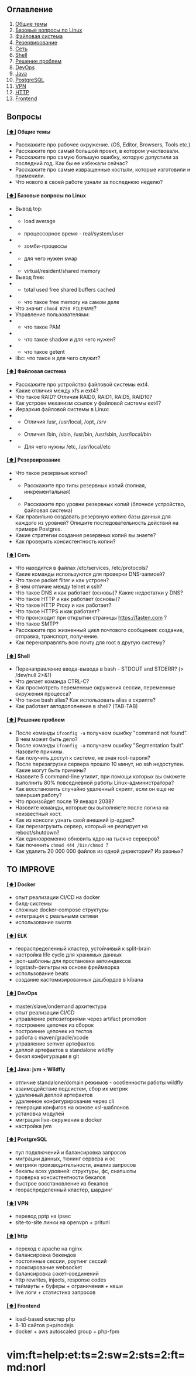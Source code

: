 ## <a name='toc'>Оглавление</a>

  1. [Общие темы](#general)
  1. [Базовые вопросы по Linux](#common)
  1. [Файловая система](#filesystem)
  1. [Резервирование](#backup)
  1. [Сеть](#networking)
  1. [Shell](#shell)
  1. [Решение проблем](#troubleshooting)
  1. [DevOps](#devops)
  1. [Java](#java)
  1. [PostgreSQL](#postgres)
  1. [VPN](#vpn)
  1. [HTTP](#http)
  1. [Frontend](#frontend)

## Вопросы

#### [[⬆]](#toc) <a name='general'>Общие темы</a>

* Расскажите про рабочее окружение. (OS, Editor, Browsers, Tools etc.)
* Расскажите про самый большой проект, в котором участвовали.
* Расскажите про самую большую ошибку, которую допустили за последний год. Как бы ее избежали сейчас?
* Расскажите про самые извращенные костыли, которые изготовили и применили.
* Что нового в своей работе узнали за последнюю неделю?

#### [[⬆]](#toc) <a name='common'>Базовые вопросы по Linux</a>

* Вывод top:
* * load average
* * процессорное время - real/system/user
* * зомби-процессы
* * для чего нужен swap
* * virtual/resident/shared memory
* Вывод free:
* * total used free shared buffers cached
* * что такое free memory на самом деле
* Что значит ```chmod 0750 FILENAME```?
* Управление пользователями:
* * что такое PAM
* * что такое shadow и для чего нужен?
* * что такое getent
* libc: что такое и для чего служит?

#### [[⬆]](#toc) <a name='filesystem'>Файловая система</a>

* Расскажите про устройство файловой системы ext4.
* Какие отличия между xfs и ext4?
* Что такое RAID? Отличия RAID0, RAID1, RAID5, RAID10?
* Как устроен механизм ссылок у файловой системы ext4?
* Иерархия файловой системы в Linux:
* * Отличия /usr, /usr/local, /opt, /srv
* * Отличия /bin, /sbin, /usr/bin, /usr/sbin, /usr/local/bin
* * Для чего нужны /etc, /usr/local/etc

#### [[⬆]](#toc) <a name='backup'>Резервирование</a>

* Что такое резервные копии? 
* * Расскажите про типы резервных копий (полная, инкрементальная)
* * Расскажите про уровни резервных копий (блочное устройство, файловая система)
* Как правильно создавать резервную копию базы данных для каждого из уровней? Опишите последовательность действий на примере Postgres.
* Какие стратегии создания резервных копий вы знаете?
* Как проверить консистентность копии?

#### [[⬆]](#toc) <a name='networking'>Сеть</a>

* Что находится в файлах /etc/services, /etc/protocols?
* Какие команды используются для проверки DNS-записей?
* Что такое packet filter и как устроен?
* В чем отличие между telnet и ssh?
* Что такое DNS и как работает (основы)? Какие недостатки у DNS?
* Что такое HTTP и как работает (основы)?
* Что такое HTTP Proxy и как работает?
* Что такое HTTPS и как работает?
* Что происходит при открытии страницы https://fasten.com ?
* Что такое SMTP?
* Расскажите про жизненный цикл почтового сообщения: создание, отправка, транспорт, получение.
* Как перенаправлять всю почту для root в другую систему?

#### [[⬆]](#toc) <a name='shell'>Shell</a>

* Перенаправление ввода-вывода в bash - STDOUT and STDERR? (> /dev/null 2>&1)
* Что делает команда CTRL-C?
* Как просмотреть переменные окружения сессии, переменные окружения процесса?
* Что такое bash alias? Как использовать alias в скрипте?
* Как работает автодополнение в shell? (TAB-TAB)

#### [[⬆]](#toc) <a name='troubleshooting'>Решение проблем</a>

* После команды ```ifconfig -a``` получаем ошибку "command not found". В чем может быть дело?
* После команды ```ifconfig -a``` получаем ошибку "Segmentation fault". Назовите причины.
* Как получить доступ к системе, не зная root-пароля?
* После перезагрузки сервера прошло 10 минут, но ssh недоступен. Какие могут быть причины?
* Назовите 5 command-line утилит, при помощи которых вы сможете выполнить 80% повседневной работы Linux-администратора?
* Как восстановить случайно удаленный скрипт, если он еще не завершил работу?
* Что произойдет после 19 января 2038?
* Назовите команды, которые вы выполняете после логина на неизвестный хост.
* Как из консоли узнать свой внешний ip-адрес?
* Как перезагрузить сервер, который не реагирует на reboot/shutdown?
* Как единовременно обновить ядро на тысяче серверов?
* Как починить ```chmod 444 /bin/chmod ```?
* Как удалить 20 000 000 файлов из одной директории? Из разных?

## TO IMPROVE

#### [[⬆]](#toc) <a name='docker'>Docker</a>

* опыт реализации CI/CD на docker
* билд-системы
* сложные docker-compose структуры
* интеграция с реальными сетями
* использование swarm

#### [[⬆]](#toc) <a name='elk'>ELK</a>

* геораспределенный кластер, устойчивый к split-brain
* настройка life cycle для хранимых данных
* json-шаблоны для простановки автоиндексов
* logstash-фильтры на основе фреймворка
* использование beats
* создание кастомизированных дашбордов в kibana

#### [[⬆]](#toc) <a name='devops'>DevOps</a>

* master/slave/ondemand архитектура
* опыт реализации CI/CD
* управление репозиториями через artifact promotion
* построение цепочек из сборок
* построение цепочек из тестов
* работа с maven/gradle/xcode
* управление semver артефактов
* деплой артефактов в standalone wildfly
* бекап конфигурации в git

#### [[⬆]](#toc) <a name='java'>Java: jvm + Wildfly</a>

* отличие standalone/domain режимов - особенности работы wildfly
* взаимодействие подсистем, сбор их метрик
* удаленный деплой артефактов
* удаленное конфигурирование через cli
* генерация конфигов на основе xsl-шаблонов
* установка модулей
* миграция live-окружения в docker
* настройка jvm

#### [[⬆]](#toc) <a name='postgres'>PostgreSQL</a>

* пул подключений и балансировка запросов
* миграции данных, тюнинг сервера и ос
* метрики производительности, анализ запросов
* бекапы всех уровней: структуры, фс, снапшоты
* проверка консистентности бекапов
* быстрое восстановление из бекапов
* геораспределенный кластер, шардинг

#### [[⬆]](#toc) <a name='vpn'>VPN</a>

* перевод pptp на ipsec
* site-to-site линки на openvpn + pritunl

#### [[⬆]](#toc) <a name='http'>http</a>

* переход с apache на nginx
* балансировка бекендов
* постоянные сессии, роутинг сессий
* проксирование websocket
* балансировка сокет-соединений
* http rewrites, injects, response codes
* таймауты + буферы + ограничения + кеши
* live логи + статистика запросов

#### [[⬆]](#toc) <a name='frontend'>Frontend</a>

* load-based кластер php
* 8-10 сайтов рнр/nodejs
* docker + aws autoscaled group + php-fpm

#  vim:ft=help:et:ts=2:sw=2:sts=2:ft=md:norl
